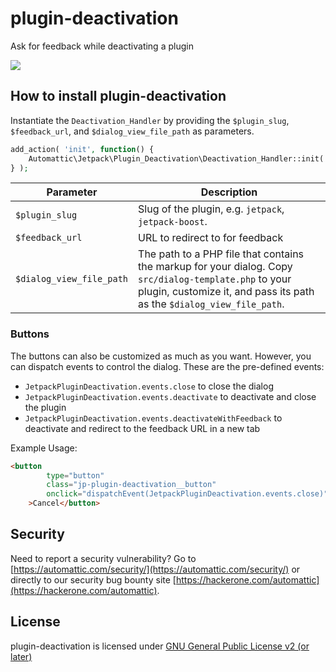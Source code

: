 # plugin-deactivation

Ask for feedback while deactivating a plugin

![](https://d.pr/i/EJcfWh+)

## How to install plugin-deactivation

Instantiate the `Deactivation_Handler` by providing the `$plugin_slug`, `$feedback_url`, and `$dialog_view_file_path` as parameters.

```PHP
add_action( 'init', function() {
	Automattic\Jetpack\Plugin_Deactivation\Deactivation_Handler::init( $plugin_slug, $feedback_url, $dialog_view_file_path );
} );
```


| Parameter                 | Description                                                                                                                                                                        |
|--------------------------|------------------------------------------------------------------------------------------------------------------------------------------------------------------------------------|
| `$plugin_slug`           | Slug of the plugin, e.g. `jetpack`, `jetpack-boost`.                                                                                                                               |
| `$feedback_url`          | URL to redirect to for feedback                                                                                                                                                    |
| `$dialog_view_file_path` | The path to a PHP file that contains the markup for your dialog.  Copy `src/dialog-template.php` to your plugin, customize it, and  pass its path as the `$dialog_view_file_path`. |

### Buttons
The buttons can also be customized as much as you want. However, you can dispatch events to control the dialog. These are the pre-defined events:
- `JetpackPluginDeactivation.events.close` to close the dialog
- `JetpackPluginDeactivation.events.deactivate` to deactivate and close the plugin
- `JetpackPluginDeactivation.events.deactivateWithFeedback` to deactivate and redirect to the feedback URL in a new tab

Example Usage:

```HTML
<button 
		type="button"
		class="jp-plugin-deactivation__button"
		onclick="dispatchEvent(JetpackPluginDeactivation.events.close)"
	>Cancel</button>
```


## Security

Need to report a security vulnerability? Go to [https://automattic.com/security/](https://automattic.com/security/) or directly to our security bug bounty site [https://hackerone.com/automattic](https://hackerone.com/automattic).

## License

plugin-deactivation is licensed under [GNU General Public License v2 (or later)](./LICENSE.txt)

